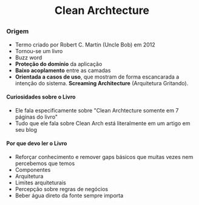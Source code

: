 # <p style="text-align: center;">Clean Archtecture</p>

### Origem
- Termo criado por Robert C. Martin (Uncle Bob) em 2012
- Tornou-se um livro
- Buzz word
- **Proteção do domínio** da aplicação
- **Baixo acoplamento** entre as camadas
- **Orientada a casos de uso**, que mostram de forma escancarada a intenção do sistema. **Screaming Architecture** (Arquitetura Gritando). 

#### Curiosidades sobre o Livro
- Ele fala especificamente sobre "Clean Archtecture somente em 7 páginas do livro"
- Tudo que ele fala sobre Clean Arch está literalmente em um artigo em seu blog


#### Por que devo ler o Livro
- Reforçar conhecimento e remover gaps básicos que muitas vezes nem percebemos que temos
- Componentes
- Arquitetura
- Limites arquiteturais
- Percepção sobre regras de negócios
- Beber água direto da fonte sempre importa
